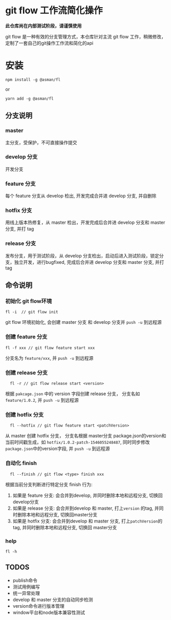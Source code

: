 # git flow 工作流简化操作

**此仓库尚在内部测试阶段，请谨慎使用**

git flow 是一种有效的分支管理方式，本仓库针对主流 git flow 工作，稍微修改，定制了一套自己的git操作工作流和简化的api
 
# 安装

```
npm install -g @asman/fl
```

or

```
yarn add -g @asman/fl
```

## 分支说明

### master

  主分支，受保护，不可直接操作提交

### develop 分支

  开发分支

### feature 分支

  每个 feature 分支从 develop 检出, 开发完成合并进 develop 分支, 并自删除

### hotfix 分支

  用线上版本热修复，从 master 检出，开发完成后合并进 develop 分支和 master 分支, 并打 tag

### release 分支

  发布分支，用于测试阶段，从 develop 分支检出，启动后进入测试阶段，锁定分支，独立开发，进行bugfixed, 完成后合并进 develop 分支和 master 分支, 并打 tag

## 命令说明


### 初始化 git flow环境

```
fl -i  // git flow init 
```

git flow 环境初始化, 会创建 master 分支 和 develop 分支并 `push -u` 到远程源

### 创建 feature 分支

```
fl -f xxx // git flow feature start xxx
```

分支名为 `feature/xxx`, 并 `push -u` 到远程源

### 创建 release 分支

```
  fl -r // git flow release start <version> 
```

根据 `pakcage.json` 中的 version 字段创建 release 分支， 分支名如 `feature/1.0.2`, 并 `push -u` 到远程源

### 创建 hotfix 分支

```
  fl --hotfix // git flow feature start <patchVersion> 
```

从 master 创建 hotfix 分支， 分支名根据 master分支 package.json的version和当前时间戳生成，如 `hotfix/1.0.2-patch-1546055248487`, 同时同步修改`package.json`中的version字段, 并 `push -u` 到远程源

### 自动化 finish

```
  fl --finish // git flow <type> finish xxx 
```

根据当前分支判断进行特定分支 finish 行为:

1. 如果是 feature 分支: 会合并到develop, 并同时删除本地和远程分支, 切换回develop分支
2. 如果是 release 分支: 会合并到develop 和 master, 打上`version` 的tag, 并同时删除本地和远程分支, 切换回master分支
3. 如果是 hotfix 分支: 会合并到develop 和 master 分支, 打上`patchVersion`的tag, 并同时删除本地和远程分支, 切换回 master分支

### help

```
fl -h
```
## TODOS

* publish命令
* 测试用例编写
* 统一异常处理
* develop 和 master 分支的自动同步检测
* version命令进行版本管理
* window平台和node版本兼容性测试 
